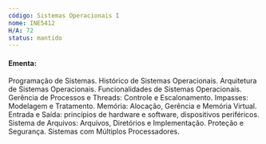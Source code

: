 ```yaml
---
código: Sistemas Operacionais I
nome: INE5412
H/A: 72
status: mantido
---
```


#### Ementa:
Programação de Sistemas. Histórico de Sistemas Operacionais. Arquitetura de Sistemas Operacionais. Funcionalidades de Sistemas Operacionais. Gerência de Processos e Threads: Controle e Escalonamento. Impasses: Modelagem e Tratamento. Memória: Alocação, Gerência e Memória Virtual. Entrada e Saída: princípios de hardware e software, dispositivos periféricos. Sistema de Arquivos: Arquivos, Diretórios e Implementação. Proteção e Segurança. Sistemas com Múltiplos Processadores.


